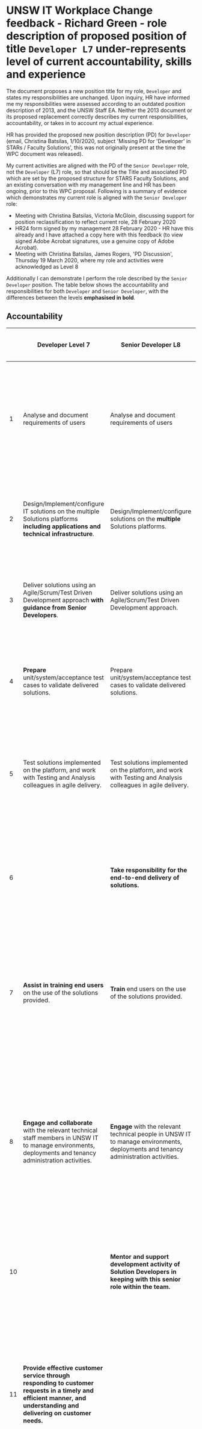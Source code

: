 # UNSW IT Workplace Change feedback - Richard Green - role description of proposed position of title `Developer L7` under-represents level of current accountability, skills and experience

The document proposes a new position title for my role, `Developer` and states my responsibilities are unchanged. Upon inquiry, HR have informed me my responsibilities were assessed according to an outdated position description of 2013, and the UNSW Staff EA. Neither the 2013 document or its proposed replacement correctly describes my current responsibilities, accountability, or takes in to account my actual experience.

HR has provided the proposed new position description (PD) for `Developer` (email, Christina Batsilas, 1/10/2020, subject 'Missing PD for 'Developer' in STARs / Faculty Solutions', this was not originally present at the time the WPC document was released).

My current activities are aligned with the PD of the `Senior Developer` role, not the `Developer` (L7) role, so that should be the Title and associated PD which are set by the proposed structure for STARS Faculty Solutions, and an existing conversation with my management line and HR has been ongoing, prior to this WPC proposal. Following is a summary of evidence which demonstrates my current role is aligned with the `Senior Developer` role:

- Meeting with Christina Batsilas, Victoria McGloin, discussing support for position reclassification to reflect current role, 28 February 2020
- HR24 form signed by my management 28 February 2020 - HR have this already and I have attached a copy here with this feedback (to view signed Adobe Acrobat signatures, use a genuine copy of Adobe Acrobat).
- Meeting with Christina Batsilas, James Rogers, 'PD Discussion', Thursday 19 March 2020, where my role and activities were acknowledged as Level 8

Additionally I can demonstrate I perform the role described by the `Senior Developer` position. The table below shows the accountability and responsibilities for both `Developer` and `Senior Developer`, with the differences between the levels __emphasised in bold__.

## Accountability

| | Developer Level 7 | Senior Developer L8 | Evidence current role meets the higher criteria |
|-|-------------------|------------------|-------------------------------------------------|
| 1 | Analyse and document requirements of users | Analyse and document requirements of users | Example: meetings with Sydney Orthopaedics Research Lab staff to understand the requirements for data acquisition and storage related to their DI-COM equipment |
| 2 | Design/Implement/configure IT solutions on the multiple Solutions platforms __including applications and technical infrastructure__. | Design/Implement/configure solutions on the __multiple__ Solutions platforms. | Example: Physical, Virtual and Cloud infrastructure, LAMP, Tomcat platforms, RAILS, Drupal, Mediawiki application deployments |
| 3 | Deliver solutions using an Agile/Scrum/Test Driven Development approach __with guidance from Senior Developers__. | Deliver solutions using an Agile/Scrum/Test Driven Development approach. | Examples: multiple projects developed and/or tracked using agile methodologies and related tool sets and technologies. |
| 4 | __Prepare__ unit/system/acceptance test cases to validate delivered solutions. | Prepare unit/system/acceptance test cases to validate delivered solutions. | Example - devising and training UNSW tester for smoke testing, creating user stories with defined acceptance testes associated |
| 5 | Test solutions implemented on the platform, and work with Testing and Analysis colleagues in agile delivery. | Test solutions implemented on the platform, and work with Testing and Analysis colleagues in agile delivery.| Example, ensuring development stories are expressed in a way which facilities functional testing, execution of unit tests during build processes |
| 6 | | __Take responsibility for the end-to-end delivery of solutions.__ | Examples include CBDRH Covid 19 research service, SORL DiCOM connector, DEAP service for UNSW Medicine, STARS container cluster POC, CBDHR ERICA |
| 7 | __Assist in training end users__ on the use of the solutions provided. | __Train__ end users on the use of the solutions provided. | Example: I designed and provide on-boarding sessions for users of infrastructure I operate. E.g. ERICA, I have worked with other team members to deliver training for Sydney Orthopaedics Lab |
| 8 | __Engage and collaborate__ with the relevant technical staff members in UNSW IT to manage environments, deployments and tenancy administration activities. | __Engage__ with the relevant technical people in UNSW IT to manage environments, deployments and tenancy administration activities. | Working with Networks team for F5 solutions, working with UNSW IT Security, working with VMWare teams and Linux teams from UNSW IT Production Services, Working with Service Management Office on Service Management Packages, Post Incident Response|
| 10 | | __Mentor and support development activity of Solution Developers in keeping with this senior role within the team.__ | Examples: presentations to our team for STARS container cluster POC, mentoring team members and beyond within UNSW IT  |
| 11 | __Provide effective customer service through responding to customer requests in a timely and efficient manner, and understanding and delivering on customer needs.__ | | Examples - timely direct response for all services for which I have responsibility. Ensuring queries to which I cannot respond are redirected appropriately. Follow up requests for feedback from customers and associates to ensure my response was sufficient. |
| 12 | Cooperate with all health  and safety policies  and procedures of the university and take all reasonable care to ensure that your actions or omissions do not impact on the health and safety of yourself or others.  | Cooperate with all health and safety policies and procedures of the university and take all reasonable care to ensure that your actions or omissions do not impact on the health and safety of yourself or others.| I undertake required training for OHS matters and have a defined OHS related role of First Aider within UNSW |
| 13 | Align with and actively demonstrate the UNSW Values in Action: Our Behaviours and the UNSW Code of Conduct.  | Align with and actively demonstrate the UNSW Values in Action: Our Behaviours and the UNSW Code of Conduct. | I have a strong commitment to the values of UNSW which include commitments to demonstrate excellence, building collaboration, embracing diversity, driving innovation, and displaying respect |

## Skills and Experience

| | Developer L7 | Senior Developer | Evidence current role meets the higher criteria |
|-|--------------|------------------|-------------------------------------------------|
| 1 | __Relative experience__ implementing solutions using various platform solutions. | __Minimum 3 years__ experience implementing solutions using various platform solutions. | 25+ years experience of Linux, Windows, Databases, Web. 12 years experience AWS, 5 years complex cloud infrastructure |
| 2 | Experience working with Agile delivery methodologies | Experience working with Agile delivery methodologies | I have used JIRA since 2013, and have worked with Agile delivery methodologies (DSDM, SCRUM, Kanban) since 2016 |
| 3 | Experience using a delivery management tool (e.g. JIRA or MS Team Foundation Server). | Experience using a delivery management tool (e.g. JIRA or MS Team Foundation Server). | I have used JIRA, operated JIRA projects and supported JIRA since 2013 |
| 4 | Experience with preparation and execution of test cases.| Experience with preparation and execution of test cases. | I have worked with UNSW Testers for end-to-end product testing, and ensured the presence of unit tested, and built pipelines using tests, since 2016 |
| 5| Good interpersonal skills, establishing effective relationships with fellow IT colleagues, the business and other stakeholders.| Good interpersonal skills, establishing effective relationships with fellow IT colleagues, the business and other stakeholders. | I have 25+ years of experience with communications with internal and external vendors, service providers and customers, from my role with UNSW, with previous employers, and in a voluntary capacity with NSW State Emergency Service (SES) |
| 6 | Effective organisational and coordination skills, as well as customer service and dispute resolution skills. | Effective __people leadership__, organisational, coordination, motivational, negotiation and dispute resolution skill. | I have worked as a tech lead on UNSW projects with internal and external teams. additionally I hold nationally recognised vocational education and training (VET) qualifications as a Skills Trainer (TAEDEL301A, BSBCMM401A) and Team Leader (PUAOPE004B), and have held role of Team Leader for NSW State Emergency Service.  I actively share knowledge with team members and seek feedback. I enthusiastically participate in UNSW IT DevOps practice sessions promoting collaboration. I have participated in information sessions with UNSW Research Technologies 'Hacky Hour' sessions. |
| 7 | Ability to apply analytical skill and conceptual thinking to the analysis, design and implementation of solutions. | Ability to apply analytical skill and conceptual thinking to the analysis, design and implementation of solutions. | I have designed an built and documented end-to-end solutions, both working both in teams, and individually. e.g. ERICA, SORL DiCOM Connector, POC Cluster hosting solution for STARS Faculty Solutions |
| 8 | Experience working in a formal environment interacting with stakeholders at all levels of an organisation. | Experience working in a formal environment interacting with stakeholders at all levels of an organisation. | At UNSW I have worked with customers (CBDRH), our vendors (DiUS, Intersect, IONIZE), and external organisations, including federal government (AIHW), and state government (NSW Data Analytics Centre, eHealth NSW, CHEReL) |
| 9 | A professional attitude to the delivery of high-quality customer outcomes | A professional attitude to the delivery of high-quality customer outcomes. | Foreseeing problems a customer might encounter, and facilitating a path towards solution. e.g. recently, CBDRH ANZARD research project, noticing vendor was not fulfilling expected level of service, and actively working with customer and vendor towards an agreed and sustainable solution. Following up with a customer to request feedback and ensure customer expectations and requirements are delivered. |
| 10 | Knowledge of health and safety responsibilities and commitment to attending relevant health and safety training| Knowledge of health and safety responsibilities and commitment to attending relevant health and safety training. |  At UNSW I have demonstrated commitment by volunteering for the role of First Aider at UNSW from 2013 to present and undertaking training as required. Additionally I hold VET qualification PUA21309 in Public Safety |
| 11 | An understanding of and commitment to UNSW’s aims, objectives and values in action, together with relevant policies and guidelines. | An understanding of and commitment to UNSW’s aims, objectives and values in action, together with relevant policies and guidelines. | Addressing UNSW values, Embracing Diversity, I am a keen supporter and participant in UNSW's diversity and equality programs, for example, taking part in UNSW Human Rainbow celebrating Mardi Gras 2020; Demonstrates Excellence - proven ability to delivery high quality outcomes as an individual and as a team member; Builds collaboration - sharing skills across UNSW IT and with our customers, for example actively sharing knowledge across UNSW IT with Friday DevOps Practice workshops; Displays respect - I work in a professional manner, and acknowledge and encourage the same with others. I undertaking training as required, and have a good knowledge of UNSW policy as it relates to my job. |
